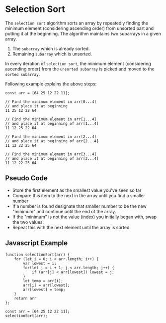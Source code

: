 # Selection Sort

The `selection sort` algorithm sorts an array by repeatedly finding the minimum element (considering ascending order) from unsorted part and putting it at the beginning. The algorithm maintains two subarrays in a given array.

1) The `subarray` which is already sorted.
2) Remaining `subarray` which is unsorted.

In every iteration of `selection sort`, the minimum element (considering ascending order) from the `unsorted subarray` is picked and moved to the `sorted subarray`.

Following example explains the above steps:

```
const arr = [64 25 12 22 11];

// Find the minimum element in arr[0...4]
// and place it at beginning
11 25 12 22 64

// Find the minimum element in arr[1...4]
// and place it at beginning of arr[1...4]
11 12 25 22 64

// Find the minimum element in arr[2...4]
// and place it at beginning of arr[2...4]
11 12 22 25 64

// Find the minimum element in arr[3...4]
// and place it at beginning of arr[3...4]
11 12 22 25 64 
```

## Pseudo Code

- Store the first element as the smallest value you've seen so far
- Compare this item to the next in the array until you find a smaller number
- If a number is found designate that smaller number to be the new "minimum" and continue until the end of the array.
- If the "minimum" is not the value (index) you initially began with, swap the two values.
- Repeat this with the next element until the array is sorted

## Javascript Example

```
function selectionSort(arr) {
    for (let i = 0; i < arr.length; i++) {
        var lowest = i;
        for(let j = i + 1; j < arr.length; j++) {
            if (arr[j] < arr[lowest]) lowest = j;
        }
        let temp = arr[i];
        arr[i] = arr[lowest];
        arr[lowest] = temp;
    }
    return arr
};

const arr = [64 25 12 22 11];
selectionSort(arr);
```